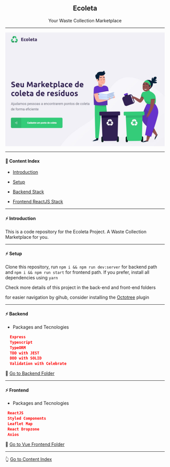 <h2 align="center">Ecoleta</h2>
<p align="center">Your Waste Collection Marketplace</p>

---

![Ecoleta](https://github.com/lipex360x/ecoleta/blob/master/assets/screen.jpg)

---

#### :bookmark_tabs: Content Index

- [Introduction](#zap-introduction)

- [Setup](#zap-setup)

- [Backend Stack](#zap-backend)

- [Frontend ReactJS Stack](#zap-frontend)

---

#### :zap: Introduction

This is a code repository for the Ecoleta Project.
A Waste Collection Marketplace for you.

---

#### :zap: Setup

Clone this repository, run `npm i && npm run dev:server` for backend path and `npm i && npm run start` for frontend path.
If you prefer, install all dependencies using `yarn`

Check more details of this project in the back-end and front-end folders

for easier navigation by gihub, consider installing the [Octotree](https://chrome.google.com/webstore/detail/octotree-github-code-tree/bkhaagjahfmjljalopjnoealnfndnagc) plugin

---

#### :zap: Backend

* Packages and Tecnologies
```json
  Express
  Typescript
  TypeORM
  TDD with JEST
  DDD with SOLID
  Validation with Celebrate
```

:rocket: [Go to Backend Folder](https://github.com/lipex360x/ecoleta/tree/master/backend)

---
#### :zap: Frontend


* Packages and Tecnologies
```json
 ReactJS
 Styled Components
 Leaflet Map
 React Dropzone
 Axios
```
:rocket: [Go to Vue Frontend Folder](https://github.com/lipex360x/ecoleta/tree/master/frontend)

---

:point_up_2: [Go to Content Index](#bookmark_tabs-content-index)
